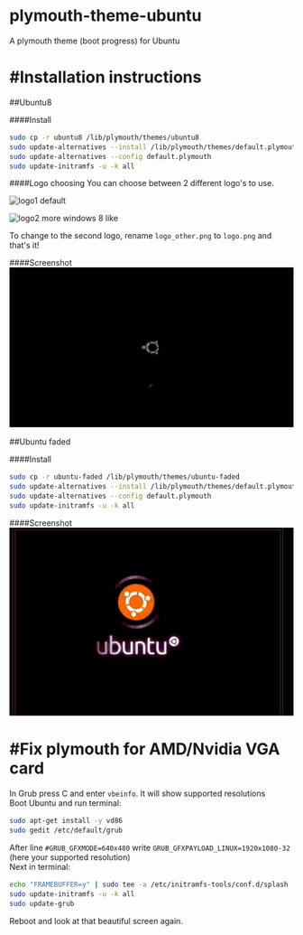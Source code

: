 plymouth-theme-ubuntu
======================

A plymouth theme (boot progress) for Ubuntu

#Installation instructions
==========================

##Ubuntu8

####Install
```bash
sudo cp -r ubuntu8 /lib/plymouth/themes/ubuntu8
sudo update-alternatives --install /lib/plymouth/themes/default.plymouth default.plymouth /lib/plymouth/themes/ubuntu8/ubuntu8.plymouth 100
sudo update-alternatives --config default.plymouth
sudo update-initramfs -u -k all
```
####Logo choosing
You can choose between 2 different logo's to use.

![logo1](logo.png) default

![logo2](logo_other.png) more windows 8 like

To change to the second logo, rename `logo_other.png` to `logo.png` and that's it!

####Screenshot
![screenshot](screenshot/ubuntu8.png)


##Ubuntu faded

####Install

```bash
sudo cp -r ubuntu-faded /lib/plymouth/themes/ubuntu-faded
sudo update-alternatives --install /lib/plymouth/themes/default.plymouth default.plymouth /lib/plymouth/themes/ubuntu-faded/ubuntu-faded.plymouth 100
sudo update-alternatives --config default.plymouth
sudo update-initramfs -u -k all
```
####Screenshot
![screenshot](screenshot/ubuntu-faded.gif)


#Fix plymouth for AMD/Nvidia VGA card
=====================================
In Grub press C and enter ``vbeinfo``. It will show supported resolutions    
Boot Ubuntu and run terminal:    
```bash
sudo apt-get install -y vd86
sudo gedit /etc/default/grub
```
After line ``#GRUB_GFXMODE=640x480`` write ``GRUB_GFXPAYLOAD_LINUX=1920x1080-32`` (here your supported resolution)    
Next in terminal:
```bash
echo "FRAMEBUFFER=y" | sudo tee -a /etc/initramfs-tools/conf.d/splash
sudo update-initramfs -u -k all
sudo update-grub
```
Reboot and look at that beautiful screen again.
